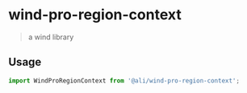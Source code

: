 # wind-pro-region-context

> a wind library


## Usage

```js
import WindProRegionContext from '@ali/wind-pro-region-context';
```

